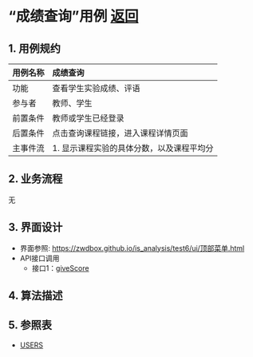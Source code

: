 # “成绩查询”用例 [返回](../README.md)

## 1. 用例规约

|用例名称| 成绩查询 |
|-------|:-------------|
|功能| 查看学生实验成绩、评语 |
|参与者| 教师、学生 |
|前置条件| 教师或学生已经登录 |
|后置条件| 点击查询课程链接，进入课程详情页面 |
|主事件流| 1. 显示课程实验的具体分数，以及课程平均分 |


## 2. 业务流程
无

## 3. 界面设计
- 界面参照: https://zwdbox.github.io/is_analysis/test6/ui/顶部菜单.html
- API接口调用
    - 接口1：[giveScore](../接口/queryScore.md)

## 4. 算法描述
    
## 5. 参照表

- [USERS](../数据库设计.md/#GRADE)

